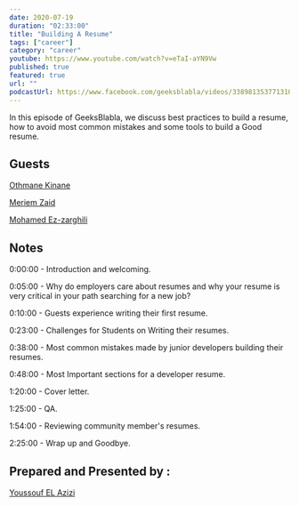 ```yaml
---
date: 2020-07-19
duration: "02:33:00"
title: "Building A Resume"
tags: ["career"]
category: "career"
youtube: https://www.youtube.com/watch?v=eTaI-aYN9Vw
published: true
featured: true
url: ""
podcastUrl: https://www.facebook.com/geeksblabla/videos/338981353771310/
---
```


In this episode of GeeksBlabla, we discuss best practices to build a resume, how to avoid most common mistakes and some tools to build a Good resume.

## Guests

[Othmane Kinane](https://www.facebook.com/o.kinane/)

[Meriem Zaid](https://www.facebook.com/MeriemZaid)

[Mohamed Ez-zarghili](https://www.facebook.com/mohamed.ezzarghili)

## Notes

0:00:00 - Introduction and welcoming.

0:05:00 - Why do employers care about resumes and why your resume is very critical in your path searching for a new job?

0:10:00 - Guests experience writing their first resume.

0:23:00 - Challenges for Students on Writing their resumes.

0:38:00 - Most common mistakes made by junior developers building their resumes.

0:48:00 - Most Important sections for a developer resume.

1:20:00 - Cover letter.

1:25:00 - QA.

1:54:00 - Reviewing community member's resumes.

2:25:00 - Wrap up and Goodbye.

## Prepared and Presented by :

[Youssouf EL Azizi](https://elazizi.com/)
